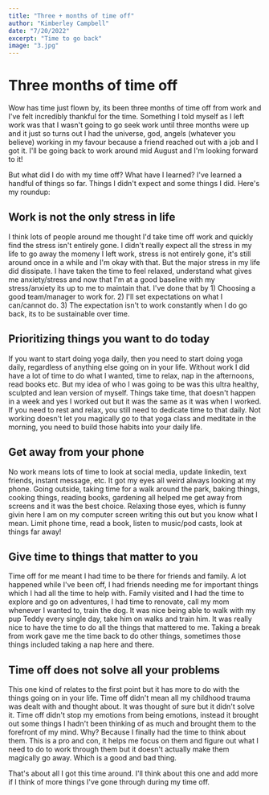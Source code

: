 ```yaml
---
title: "Three + months of time off"
author: "Kimberley Campbell"
date: "7/20/2022"
excerpt: "Time to go back"
image: "3.jpg"
---
```


# Three months of time off 

Wow has time just flown by, its been three months of time off from work and I've felt incredibly thankful for the time. Something I told myself as I left work was that I wasn't going to go seek work until three months were up and it just so turns out I had the universe, god, angels (whatever you believe) working in my favour because a friend reached out with a job and I got it. I'll be going back to work around mid August and I'm looking forward to it!

But what did I do with my time off? What have I learned? I've learned a handful of things so far. Things I didn't expect and some things I did. Here's my roundup: 

## Work is not the only stress in life 

I think lots of people around me thought I'd take time off work and quickly find the stress isn't entirely gone. I didn't really expect all the stress in my life to go away the momeny I left work, stress is not entirely gone, it's still around once in a while and I'm okay with that. But the major stress in my life did dissipate. I have taken the time to feel relaxed, understand what gives me anxiety/stress and now that I'm at a good baseline with my stress/anxiety its up to me to maintain that. I've done that by 1) Choosing a good team/manager to work for. 2) I'll set expectations on what I can/cannot do. 3) The expectation isn't to work constantly when I do go back, its to be sustainable over time. 

## Prioritizing things you want to do today

If you want to start doing yoga daily, then you need to start doing yoga daily, regardless of anything else going on in your life. Without work I did have a lot of time to do what I wanted, time to relax, nap in the afternoons, read books etc. But my idea of who I was going to be was this ultra healthy, sculpted and lean version of myself. Things take time, that doesn't happen in a week and yes I worked out but it was the same as it was when I worked. If you need to rest and relax, you still need to dedicate time to that daily. Not working doesn't let you magically go to that yoga class and meditate in the morning, you need to build those habits into your daily life. 

## Get away from your phone 

No work means lots of time to look at social media, update linkedin, text friends, instant message, etc. It got my eyes all weird always looking at my phone. Going outside, taking time for a walk around the park, baking things, cooking things, reading books, gardening all helped me get away from screens and it was the best choice. Relaxing those eyes, which is funny givin here I am on my computer screen writing this out but you know what I mean. Limit phone time, read a book, listen to music/pod casts, look at things far away! 

## Give time to things that matter to you 

Time off for me meant I had time to be there for friends and family. A lot happened while I've been off, I had friends needing me for important things which I had all the time to help with. Family visited and I had the time to explore and go on adventures, I had time to renovate, call my mom whenever I wanted to, train the dog. It was nice being able to walk with my pup Teddy every single day, take him on walks and train him. It was really nice to have the time to do all the things that mattered to me. Taking a break from work gave me the time back to do other things, sometimes those things included taking a nap here and there. 

## Time off does not solve all your problems 

This one kind of relates to the first point but it has more to do with the things going on in your life. Time off didn't mean all my childhood trauma was dealt with and thought about. It was thought of sure but it didn't solve it. Time off didn't stop my emotions from being emotions, instead it brought out some things I hadn't been thinking of as much and brought them to the forefront of my mind. Why? Because I finally had the time to think about them. This is a pro and con, it helps me focus on them and figure out what I need to do to work through them but it doesn't actually make them magically go away. Which is a good and bad thing. 

That's about all I got this time around. I'll think about this one and add more if I think of more things I've gone through during my time off. 
